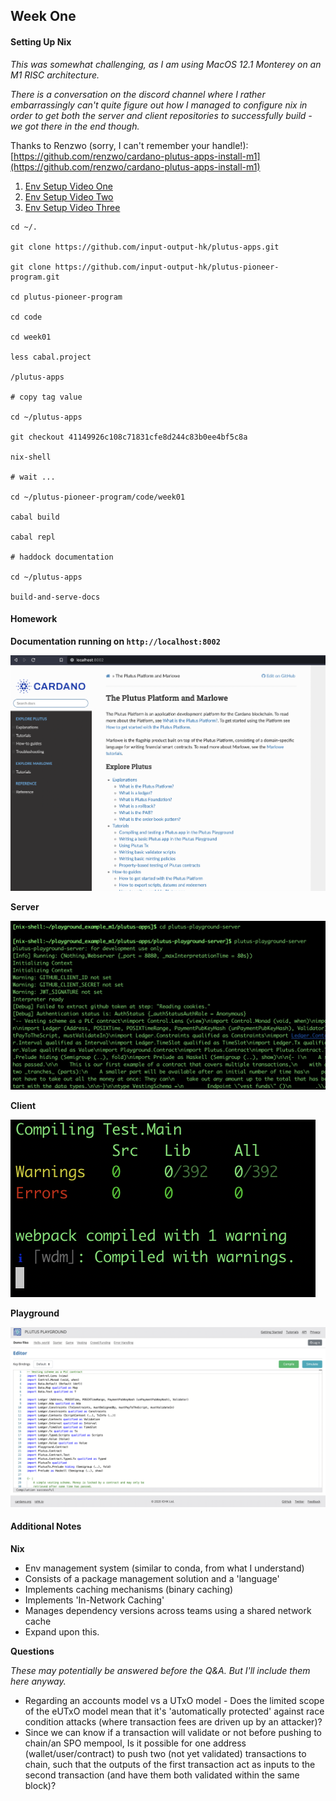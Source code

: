## Week One

#### Setting Up Nix

*This was somewhat challenging, as I am using MacOS 12.1 Monterey on an M1 RISC architecture.*

*There is a conversation on the discord channel where I rather embarrassingly can't quite figure out how I managed to configure nix in order to get both the server and client repositories to successfully build - we got there in the end though.*

Thanks to Renzwo (sorry, I can't remember your handle!): [https://github.com/renzwo/cardano-plutus-apps-install-m1](https://github.com/renzwo/cardano-plutus-apps-install-m1)

1. [Env Setup Video One](https://youtu.be/OB0OeveN6Ao)
2. [Env Setup Video Two](https://youtu.be/QVTmbi1U39Q)
3. [Env Setup Video Three](https://youtu.be/qyqfmYUqjP8)

```
cd ~/.

git clone https://github.com/input-output-hk/plutus-apps.git

git clone https://github.com/input-output-hk/plutus-pioneer-program.git

cd plutus-pioneer-program

cd code

cd week01

less cabal.project

/plutus-apps

# copy tag value

cd ~/plutus-apps

git checkout 41149926c108c71831cfe8d244c83b0ee4bf5c8a

nix-shell

# wait ...

cd ~/plutus-pioneer-program/code/week01

cabal build

cabal repl

# haddock documentation

cd ~/plutus-apps

build-and-serve-docs
```

#### Homework

**Documentation running on ```http://localhost:8002```**

![./docs.png](./img/docs.png)

**Server**

![./server.png](./img/server.png)

**Client**

![./client.png](./img/client.png)

**Playground**

![./playground.png](./img/pg.png)

#### Additional Notes

**Nix**

* Env management system (similar to conda, from what I understand)
* Consists of a package management solution and a 'language'
* Implements caching mechanisms (binary caching)
* Implements 'In-Network Caching'
* Manages dependency versions across teams using a shared network cache
* Expand upon this.

**Questions**

*These may potentially be answered before the Q&A. But I'll include them here anyway.*

* Regarding an accounts model vs a UTxO model - Does the limited scope of the eUTxO model mean that it's 'automatically protected' against race condition attacks (where transaction fees are driven up by an attacker)?
* Since we can know if a transaction will validate or not before pushing to chain/an SPO mempool, Is it possible for one address (wallet/user/contract) to push two (not yet validated) transactions to chain, such that the outputs of the first transaction act as inputs to the second transaction (and have them both validated within the same block)?
